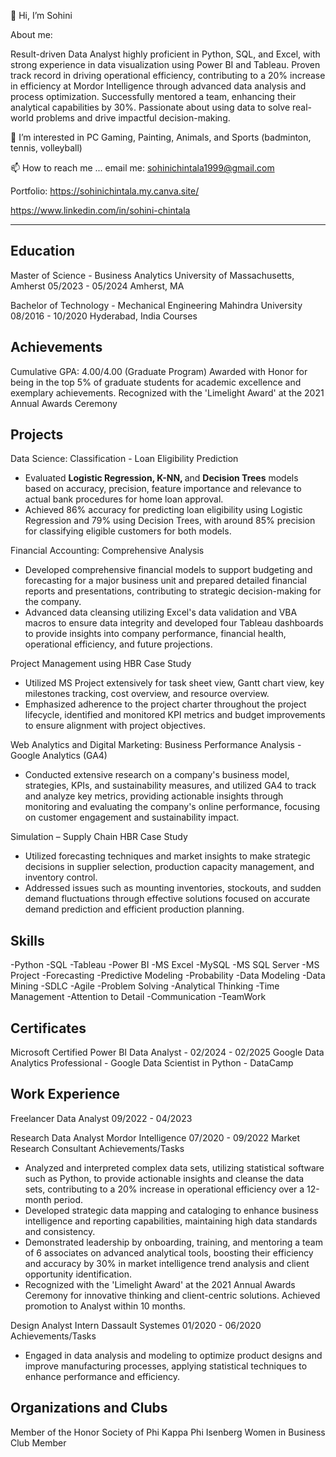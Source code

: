 👋 Hi, I’m Sohini

About me:

Result-driven Data Analyst highly proficient in Python, SQL, and Excel, with strong experience in data visualization using Power BI and Tableau. Proven track record in driving operational efficiency, contributing to a 20% increase in efficiency at Mordor Intelligence through advanced data analysis and process optimization. Successfully mentored a team, enhancing their analytical capabilities by 30%. Passionate about using data to solve real-world problems and drive impactful decision-making.

👀 I’m interested in PC Gaming, Painting, Animals, and Sports (badminton, tennis, volleyball)

📫 How to reach me ... email me: sohinichintala1999@gmail.com

Portfolio: https://sohinichintala.my.canva.site/

https://www.linkedin.com/in/sohini-chintala

------------------------

Education
------------------------
Master of Science - Business Analytics
University of Massachusetts, Amherst
05/2023 - 05/2024
Amherst, MA


Bachelor of Technology - Mechanical Engineering
Mahindra University
08/2016 - 10/2020
Hyderabad, India
Courses

Achievements
------------------------
Cumulative GPA: 4.00/4.00 (Graduate Program)
Awarded with Honor for being in the top 5% of graduate students for academic excellence and exemplary achievements.
Recognized with the 'Limelight Award' at the 2021 Annual Awards Ceremony


Projects
------------------------
Data Science: Classification - Loan Eligibility Prediction
- Evaluated <b>Logistic Regression, K-NN, </b>and <b>Decision Trees</b> models based on accuracy, precision, feature importance and relevance to actual bank procedures for home loan approval.  
-  Achieved 86% accuracy for predicting loan eligibility using Logistic Regression and 79% using Decision Trees, with around 85% precision for classifying eligible customers for both models.  

Financial Accounting: Comprehensive Analysis
- Developed comprehensive financial models to support budgeting and forecasting for a major business unit and prepared detailed financial reports and presentations, contributing to strategic decision-making for the company. 
-  Advanced data cleansing utilizing Excel's data validation and VBA macros to ensure data integrity and developed four Tableau dashboards to provide insights into company performance, financial health, operational efficiency, and future projections. 

Project Management using HBR Case Study
- Utilized MS Project extensively for task sheet view, Gantt chart view, key milestones tracking, cost overview, and resource overview. 
- Emphasized adherence to the project charter throughout the project lifecycle, identified and monitored KPI metrics and budget improvements to ensure alignment with project objectives. 

Web Analytics and Digital Marketing: Business Performance Analysis - Google Analytics (GA4)
- Conducted extensive research on a company's business model, strategies, KPIs, and sustainability measures, and utilized GA4 to track and analyze key metrics, providing actionable insights through monitoring and evaluating the company's online performance, focusing on customer engagement and sustainability impact.  

Simulation – Supply Chain HBR Case Study
- Utilized forecasting techniques and market insights to make strategic decisions in supplier selection, production capacity management, and inventory control. 
- Addressed issues such as mounting inventories, stockouts, and sudden demand fluctuations through effective solutions focused on accurate demand prediction and efficient production planning. 


Skills
------------------------
-Python
-SQL
-Tableau
-Power BI
-MS Excel
-MySQL
-MS SQL Server
-MS Project
-Forecasting
-Predictive Modeling
-Probability
-Data Modeling
-Data Mining
-SDLC
-Agile
-Problem Solving
-Analytical Thinking
-Time Management
-Attention to Detail
-Communication
-TeamWork


Certificates
------------------------
Microsoft Certified Power BI Data Analyst - 02/2024 - 02/2025
Google Data Analytics Professional - Google
Data Scientist in Python - DataCamp


Work Experience
------------------------
Freelancer Data Analyst 09/2022 - 04/2023

Research Data Analyst
Mordor Intelligence
07/2020 - 09/2022
Market Research Consultant
Achievements/Tasks
- Analyzed and interpreted complex data sets, utilizing statistical software such as Python, to provide actionable insights and cleanse the data sets, contributing to a 20% increase in operational efficiency over a 12-month period. 
- Developed strategic data mapping and cataloging to enhance business intelligence and reporting capabilities, maintaining high data standards and consistency. 
- Demonstrated leadership by onboarding, training, and mentoring a team of 6 associates on advanced analytical tools, boosting their efficiency and accuracy by 30% in market intelligence trend analysis and client opportunity identification. 
- Recognized with the 'Limelight Award' at the 2021 Annual Awards Ceremony for innovative thinking and client-centric solutions. Achieved promotion to Analyst within 10 months. 


Design Analyst Intern
Dassault Systemes
01/2020 - 06/2020
Achievements/Tasks
- Engaged in data analysis and modeling to optimize product designs and improve manufacturing processes, applying statistical techniques to enhance performance and efficiency. 


Organizations and Clubs
------------------------
Member of the Honor Society of Phi Kappa Phi
Isenberg  Women in Business Club Member
